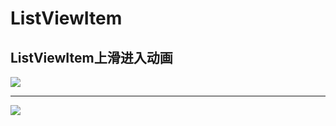 # ListViewItem
ListViewItem上滑进入动画
---
![](http://od6ro0ups.bkt.clouddn.com/listviewitemscroll.png)


---
![](http://od6ro0ups.bkt.clouddn.com/listviewitemscroll1.png)
